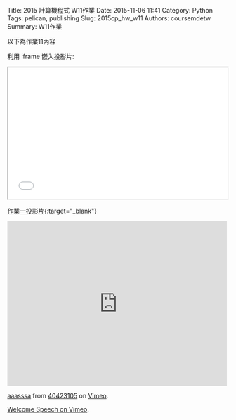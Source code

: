 Title: 2015 計算機程式 W11作業
Date: 2015-11-06 11:41
Category: Python
Tags: pelican, publishing
Slug: 2015cp_hw_w11
Authors: coursemdetw
Summary: W11作業

以下為作業11內容

利用 iframe 嵌入投影片:

<iframe src="40423105_cp_w11_p.html" width="500" height="300"></iframe>

[作業一投影片](40423105_cp_w11_p.html){:target="_blank"}
<iframe src="https://player.vimeo.com/video/147589475" width="500" height="375" frameborder="0" webkitallowfullscreen mozallowfullscreen allowfullscreen></iframe> <p><a href="https://vimeo.com/147589475">aaasssa</a> from <a href="https://vimeo.com/user44512429">40423105</a> on <a href="https://vimeo.com">Vimeo</a>.</p>

<p><a href="https://vimeo.com/137724068">Welcome Speech on <a href="https://vimeo.com">Vimeo</a>.</p>